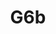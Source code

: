 ---
basin: 'Yes'
cudn: true
floor: Third
grade: 8
images: []
living_room: 'Yes'
location: Old Court
name: G6b
network: Wireless Only
title: G6b
---